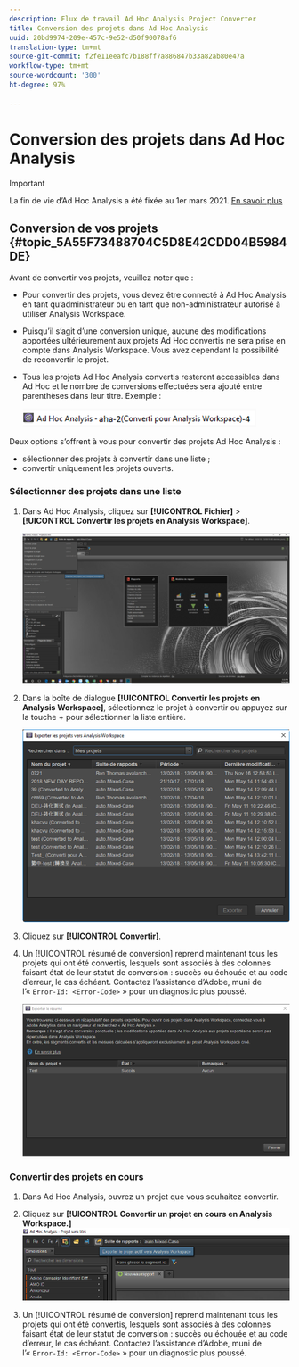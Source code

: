 ```yaml
---
description: Flux de travail Ad Hoc Analysis Project Converter
title: Conversion des projets dans Ad Hoc Analysis
uuid: 20bd9974-209e-457c-9e52-d50f90078af6
translation-type: tm+mt
source-git-commit: f2fe11eeafc7b188ff7a886847b33a82ab80e47a
workflow-type: tm+mt
source-wordcount: '300'
ht-degree: 97%

---
```



# Conversion des projets dans Ad Hoc Analysis

>[!IMPORTANT]
>
>La fin de vie d’Ad Hoc Analysis a été fixée au 1er mars 2021. [En savoir plus](https://adobe.ly/discoverworkspace)

## Conversion de vos projets {#topic_5A55F73488704C5D8E42CDD04B5984DE}

Avant de convertir vos projets, veuillez noter que :

* Pour convertir des projets, vous devez être connecté à Ad Hoc Analysis en tant qu’administrateur ou en tant que non-administrateur autorisé à utiliser Analysis Workspace.
* Puisqu’il s’agit d’une conversion unique, aucune des modifications apportées ultérieurement aux projets Ad Hoc convertis ne sera prise en compte dans Analysis Workspace. Vous avez cependant la possibilité de reconvertir le projet.
* Tous les projets Ad Hoc Analysis convertis resteront accessibles dans Ad Hoc et le nombre de conversions effectuées sera ajouté entre parenthèses dans leur titre. Exemple :

   ![](assets/aha_title_converted.png)

Deux options s’offrent à vous pour convertir des projets Ad Hoc Analysis :

* sélectionner des projets à convertir dans une liste ;
* convertir uniquement les projets ouverts.

### Sélectionner des projets dans une liste

1. Dans Ad Hoc Analysis, cliquez sur **[!UICONTROL Fichier]** > **[!UICONTROL Convertir les projets en Analysis Workspace]**.

   ![](assets/aha2aw_convert.png)

1. Dans la boîte de dialogue **[!UICONTROL Convertir les projets en Analysis Workspace]**, sélectionnez le projet à convertir ou appuyez sur la touche  +  pour sélectionner la liste entière.

   ![](assets/aha2aw_projects.png)

1. Cliquez sur **[!UICONTROL Convertir]**.
1. Un [!UICONTROL résumé de conversion] reprend maintenant tous les projets qui ont été convertis, lesquels sont associés à des colonnes faisant état de leur statut de conversion : succès ou échouée et au code d’erreur, le cas échéant. Contactez l’assistance d’Adobe, muni de l’« `Error-Id: <Error-Code>` » pour un diagnostic plus poussé.

   ![](assets/export_summary.png)

### Convertir des projets en cours

1. Dans Ad Hoc Analysis, ouvrez un projet que vous souhaitez convertir.
1. Cliquez sur **[!UICONTROL Convertir un projet en cours en Analysis Workspace.]** ![](assets/export_current.png)

1. Un [!UICONTROL résumé de conversion] reprend maintenant tous les projets qui ont été convertis, lesquels sont associés à des colonnes faisant état de leur statut de conversion : succès ou échouée et au code d’erreur, le cas échéant. Contactez l’assistance d’Adobe, muni de l’« `Error-Id: <Error-Code>` » pour un diagnostic plus poussé.
